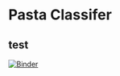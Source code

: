 # Pasta Classifer 
## test
[![Binder](https://mybinder.org/badge_logo.svg)](https://mybinder.org/v2/gh/JorgeBriones/pastatest/master?urlpath=%2Fvoila%2Frender%2FPastaClassifierTest1.ipynb)
